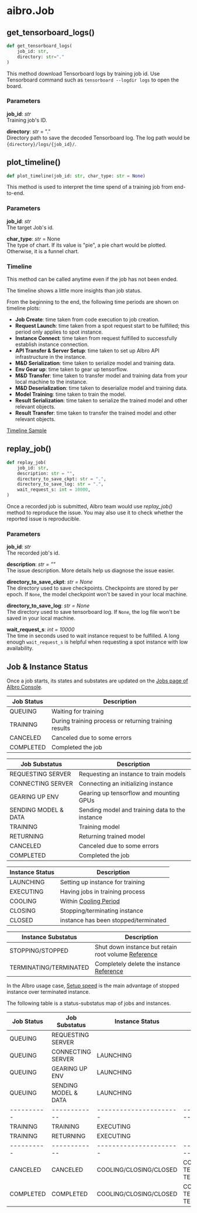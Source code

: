# aibro.Job

## get_tensorboard_logs()

```python
def get_tensorboard_logs(
    job_id: str,
    directory: str="."
)
```

This method download Tensorboard logs by training job id. Use Tensorboard command such as `tensorboard --logdir logs` to open the board.

### Parameters

**job_id**: _str_<br/>
Training job's ID.

**directory**: _str_ = "."<br/>
Directory path to save the decoded Tensorboard log. The log path would be `{directory}/logs/{job_id}/`.

## plot_timeline()

```python
def plot_timeline(job_id: str, char_type: str = None)
```

This method is used to interpret the time spend of a training job from end-to-end.

### Parameters

**job_id**: _str_<br/>
The target Job's id.

**char_type**: _str_ = None<br/>
The type of chart. If its value is "pie", a pie chart would be plotted. Otherwise, it is a funnel chart.

### Timeline

This method can be called anytime even if the job has not been ended.

The timeline shows a little more insights than job status.

From the beginning to the end, the following time periods are shown on timeline plots:

- **Job Create**: time taken from code execution to job creation.
- **Request Launch**: time taken from a spot request start to be fulfilled; this period only applies to spot instance.
- **Instance Connect**: time taken from request fulfilled to successfully establish instance connection.
- **API Transfer & Server Setup**: time taken to set up AIbro API infrastructure in the instance.
- **M&D Serialization**: time taken to serialize model and training data.
- **Env Gear up**: time taken to gear up tensorflow.
- **M&D Transfer**: time taken to transfer model and training data from your local machine to the instance.
- **M&D Deserialization**: time taken to deserialize model and training data.
- **Model Training**: time taken to train the model.
- **Result Serialization**: time taken to serialize the trained model and other relevant objects.
- **Result Transfer**: time taken to transfer the trained model and other relevant objects.

[Timeline Sample](https://aibro-user-timeline.s3.amazonaws.com/example/new_instance_timeline.html)

## replay_job()

```python
def replay_job(
    job_id: str,
    description: str = "",
    directory_to_save_ckpt: str = ".",
    directory_to_save_log: str = ".",
    wait_request_s: int = 10000,
)
```

Once a recorded job is submitted, AIbro team would use _replay_job()_ method to reproduce the issue. You may also use it to check whether the reported issue is reproducible.

### Parameters

**job_id**: _str_<br/>
The recorded job's id.

**description**: _str = ""_<br/>
The issue description. More details help us diagnose the issue easier.

**directory_to_save_ckpt**: _str = None_<br/>
The directory used to save checkpoints. Checkpoints are stored by per epoch. If `None`, the model checkpoint won't be saved in your local machine.

**directory_to_save_log**: _str = None_<br/>
The directory used to save tensorboard log. If `None`, the log file won't be saved in your local machine.

**wait_request_s**: _int = 10000_<br/>
The time in seconds used to wait instance request to be fulfilled. A long enough `wait_request_s` is helpful when
requesting a spot instance with low availability.

## Job & Instance Status

Once a job starts, its states and substates are updated on the [Jobs page of AIbro Console](https://aipaca.ai/jobs).

| Job Status | Description                                           |
| ---------- | ----------------------------------------------------- |
| QUEUING    | Waiting for training                                  |
| TRAINING   | During training process or returning training results |
| CANCELED   | Canceled due to some errors                           |
| COMPLETED  | Completed the job                                     |

| Job Substatus        | Description                                     |
| -------------------- | ----------------------------------------------- |
| REQUESTING SERVER    | Requesting an instance to train models          |
| CONNECTING SERVER    | Connecting an initializing instance             |
| GEARING UP ENV       | Gearing up tensorflow and mounting GPUs         |
| SENDING MODEL & DATA | Sending model and training data to the instance |
| TRAINING             | Training model                                  |
| RETURNING            | Returning trained model                         |
| CANCELED             | Canceled due to some errors                     |
| COMPLETED            | Completed the job                               |

| Instance Status | Description                              |
| --------------- | ---------------------------------------- |
| LAUNCHING       | Setting up instance for training         |
| EXECUTING       | Having jobs in training process          |
| COOLING         | Within [Cooling Period](#cooling-period) |
| CLOSING         | Stopping/terminating instance            |
| CLOSED          | instance has been stopped/terminated     |

| Instance Substatus     | Description                                                                                                                |
| ---------------------- | -------------------------------------------------------------------------------------------------------------------------- |
| STOPPING/STOPPED       | Shut down instance but retain root volume [Reference](https://docs.aws.amazon.com/AWSEC2/latest/UserGuide/Stop_Start.html) |
| TERMINATING/TERMINATED | Completely delete the instance [Reference](https://docs.aws.amazon.com/AWSEC2/latest/UserGuide/terminating-instances.html) |

In the AIbro usage case, [Setup speed](#setup-speed) is the main advantage of stopped instance over terminated instance.

The following table is a status-substatus map of jobs and instances.

| Job Status | Job Substatus        | Instance Status        | Instance Substatus                                    |
| ---------- | -------------------- | ---------------------- | ----------------------------------------------------- |
| QUEUING    | REQUESTING SERVER    |                        |                                                       |
| QUEUING    | CONNECTING SERVER    | LAUNCHING              |                                                       |
| QUEUING    | GEARING UP ENV       | LAUNCHING              |                                                       |
| QUEUING    | SENDING MODEL & DATA | LAUNCHING              |                                                       |
| ---------- | ------------         | ---------------------- | --------------------------                            |
| TRAINING   | TRAINING             | EXECUTING              |                                                       |
| TRAINING   | RETURNING            | EXECUTING              |                                                       |
| ---------- | ------------         | ---------------------- | --------------------------                            |
| CANCELED   | CANCELED             | COOLING/CLOSING/CLOSED | COOLING/(STOPPING, TERMINATING)/(STOPPED, TERMINATED) |
| COMPLETED  | COMPLETED            | COOLING/CLOSING/CLOSED | COOLING/(STOPPING, TERMINATING)/(STOPPED, TERMINATED) |
